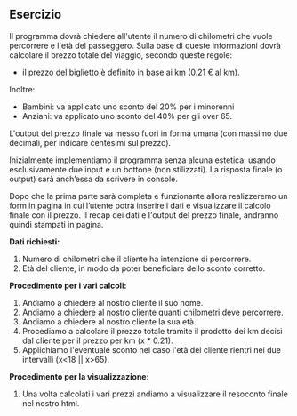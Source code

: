 ## Esercizio

Il programma dovrà chiedere all'utente il numero di chilometri che vuole percorrere e l'età del passeggero.
Sulla base di queste informazioni dovrà calcolare il prezzo totale del viaggio, secondo queste regole:
- il prezzo del biglietto è definito in base ai km (0.21 € al km).

Inoltre:
- Bambini:  va applicato uno sconto del 20% per i minorenni
- Anziani:  va applicato uno sconto del 40% per gli over 65.

L'output del prezzo finale va messo fuori in forma umana (con massimo due decimali, per indicare centesimi sul prezzo).

Inizialmente implementiamo il programma senza alcuna estetica: usando esclusivamente due input e un bottone (non stilizzati). La risposta finale (o output) sarà anch’essa da scrivere in console.

Dopo che la prima parte sarà completa e funzionante allora realizzeremo un form in pagina in cui l’utente potrà inserire i dati e visualizzare il calcolo finale con il prezzo.
Il recap dei dati e l'output del prezzo finale, andranno quindi stampati in pagina.

**Dati richiesti:**
1. Numero di chilometri che il cliente ha intenzione di percorrere.
2. Età del cliente, in modo da poter beneficiare dello sconto corretto.

**Procedimento per i vari calcoli:**
1. Andiamo a chiedere al nostro cliente il suo nome.
1. Andiamo a chiedere al nostro cliente quanti chilometri deve percorrere.
2. Andiamo a chiedere al nostro cliente la sua età.
3. Procediamo a calcolare il prezzo totale tramite il prodotto dei km decisi dal cliente per il prezzo per km (x * 0.21).
4. Applichiamo l'eventuale sconto nel caso l'età del cliente rientri nei due intervalli (x<18 || x>65).


**Procedimento per la visualizzazione:**
1. Una volta calcolati i vari prezzi andiamo a visualizzare il resoconto finale nel nostro html.
